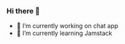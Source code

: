 ### Hi there 👋
- 🔭 I’m currently working on chat app
- 🌱 I’m currently learning Jamstack
<!--
**k1selevde/k1selevde** is a ✨ _special_ ✨ repository because its `README.md` (this file) appears on your GitHub profile.

Here are some ideas to get you started:



- 👯 I’m looking to collaborate on ...
- 🤔 I’m looking for help with ...
- 💬 Ask me about ...
- 
- 😄 Pronouns: ...
- ⚡ Fun fact: ...
-->
